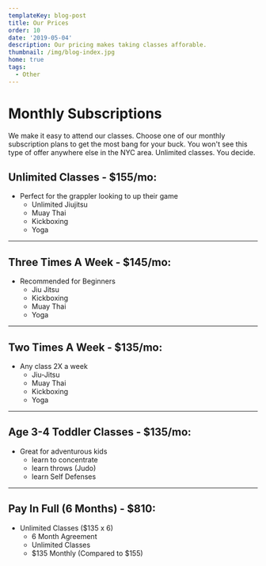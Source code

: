 ```yaml
---
templateKey: blog-post
title: Our Prices
order: 10
date: '2019-05-04'
description: Our pricing makes taking classes afforable.
thumbnail: /img/blog-index.jpg
home: true
tags:
  - Other
---
```


# Monthly Subscriptions

We make it easy to attend our classes. Choose one of our monthly subscription plans to get the most bang for your buck. You won't see this type of offer anywhere else in the NYC area. Unlimited classes. You decide.

## Unlimited Classes - \$155/mo:

- Perfect for the grappler looking to up their game
  - Unlimited Jiujitsu
  - Muay Thai
  - Kickboxing
  - Yoga

---

## Three Times A Week - \$145/mo:

- Recommended for Beginners
  - Jiu Jitsu
  - Kickboxing
  - Muay Thai
  - Yoga

---

## Two Times A Week - \$135/mo:

- Any class 2X a week
  - Jiu-Jitsu
  - Muay Thai
  - Kickboxing
  - Yoga

---

## Age 3-4 Toddler Classes - \$135/mo:

- Great for adventurous kids
  - learn to concentrate
  - learn throws (Judo)
  - learn Self Defenses

---

## Pay In Full (6 Months) - \$810:

- Unlimited Classes (\$135 x 6)
  - 6 Month Agreement
  - Unlimited Classes
  - $135 Monthly (Compared to $155)
